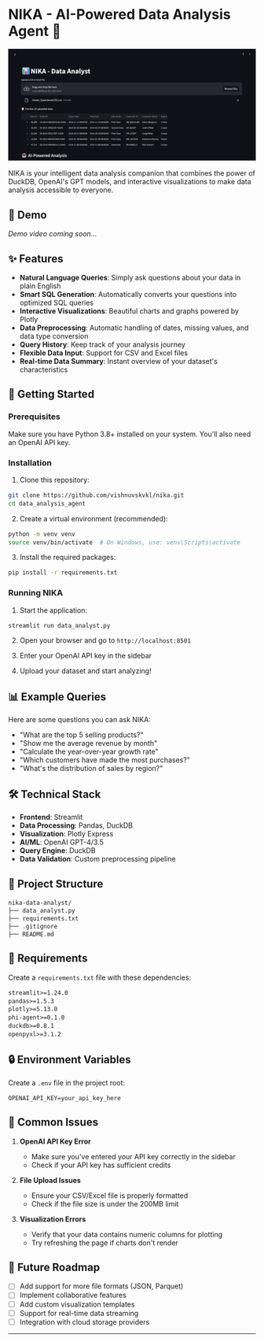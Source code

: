 # NIKA - AI-Powered Data Analysis Agent 🤖

![alt text](image.png)

NIKA is your intelligent data analysis companion that combines the power of DuckDB, OpenAI's GPT models, and interactive visualizations to make data analysis accessible to everyone.

## 🎥 Demo


*Demo video coming soon...*

## ✨ Features

- **Natural Language Queries**: Simply ask questions about your data in plain English
- **Smart SQL Generation**: Automatically converts your questions into optimized SQL queries
- **Interactive Visualizations**: Beautiful charts and graphs powered by Plotly
- **Data Preprocessing**: Automatic handling of dates, missing values, and data type conversion
- **Query History**: Keep track of your analysis journey
- **Flexible Data Input**: Support for CSV and Excel files
- **Real-time Data Summary**: Instant overview of your dataset's characteristics

## 🚀 Getting Started

### Prerequisites

Make sure you have Python 3.8+ installed on your system. You'll also need an OpenAI API key.

### Installation

1. Clone this repository:
```bash
git clone https://github.com/vishnuvskvkl/nika.git
cd data_analysis_agent
```

2. Create a virtual environment (recommended):
```bash
python -m venv venv
source venv/bin/activate  # On Windows, use: venv\Scripts\activate
```

3. Install the required packages:
```bash
pip install -r requirements.txt
```

### Running NIKA

1. Start the application:
```bash
streamlit run data_analyst.py
```

2. Open your browser and go to `http://localhost:8501`

3. Enter your OpenAI API key in the sidebar

4. Upload your dataset and start analyzing!

## 📊 Example Queries

Here are some questions you can ask NIKA:

- "What are the top 5 selling products?"
- "Show me the average revenue by month"
- "Calculate the year-over-year growth rate"
- "Which customers have made the most purchases?"
- "What's the distribution of sales by region?"

## 🛠️ Technical Stack

- **Frontend**: Streamlit
- **Data Processing**: Pandas, DuckDB
- **Visualization**: Plotly Express
- **AI/ML**: OpenAI GPT-4/3.5
- **Query Engine**: DuckDB
- **Data Validation**: Custom preprocessing pipeline

## 📁 Project Structure

```
nika-data-analyst/
├── data_analyst.py        
├── requirements.txt      
├── .gitignore            
├── README.md             

```



## 📝 Requirements

Create a `requirements.txt` file with these dependencies:

```txt
streamlit>=1.24.0
pandas>=1.5.3
plotly>=5.13.0
phi-agent>=0.1.0
duckdb>=0.8.1
openpyxl>=3.1.2
```

## 🔒 Environment Variables

Create a `.env` file in the project root:

```env
OPENAI_API_KEY=your_api_key_here
```

## 🚨 Common Issues

1. **OpenAI API Key Error**
   - Make sure you've entered your API key correctly in the sidebar
   - Check if your API key has sufficient credits

2. **File Upload Issues**
   - Ensure your CSV/Excel file is properly formatted
   - Check if the file size is under the 200MB limit

3. **Visualization Errors**
   - Verify that your data contains numeric columns for plotting
   - Try refreshing the page if charts don't render






## 🚀 Future Roadmap

- [ ] Add support for more file formats (JSON, Parquet)
- [ ] Implement collaborative features
- [ ] Add custom visualization templates
- [ ] Support for real-time data streaming
- [ ] Integration with cloud storage providers

---

